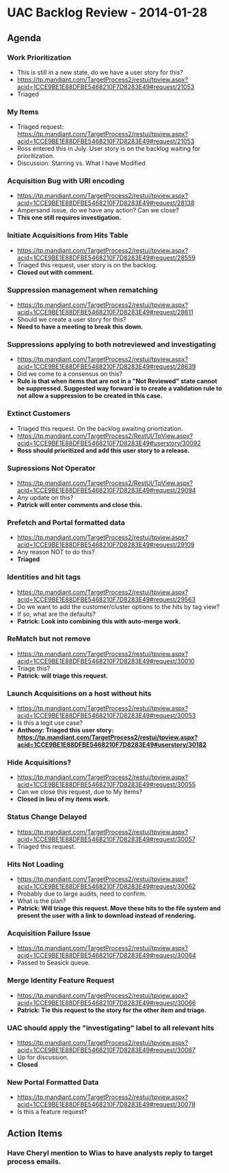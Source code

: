 UAC Backlog Review - 2014-01-28
===============================

## Agenda

### Work Prioritization
- This is still in a new state, do we have a user story for this?
- https://tp.mandiant.com/TargetProcess2/restui/tpview.aspx?acid=1CCE9BE1E88DFBE5468210F7D8283E49#request/21053
- Triaged

### My Items
- Triaged request: https://tp.mandiant.com/TargetProcess2/restui/tpview.aspx?acid=1CCE9BE1E88DFBE5468210F7D8283E49#request/21053
- Ross entered this in July.  User story is on the backlog waiting for prioritization.
- Discussion: Starring vs. What I have Modified

### Acquisition Bug with URI encoding
- https://tp.mandiant.com/TargetProcess2/restui/tpview.aspx?acid=1CCE9BE1E88DFBE5468210F7D8283E49#request/28138
- Ampersand issue, do we have any action?  Can we close?
- **This one still requires investigation.**

### Initiate Acquisitions from Hits Table
- https://tp.mandiant.com/TargetProcess2/restui/tpview.aspx?acid=1CCE9BE1E88DFBE5468210F7D8283E49#request/28559
- Triaged this request, user story is on the backlog.
- **Closed out with comment.**

### Suppression management when rematching
- https://tp.mandiant.com/TargetProcess2/restui/tpview.aspx?acid=1CCE9BE1E88DFBE5468210F7D8283E49#request/28611
- Should we create a user story for this?
- **Need to have a meeting to break this down.**

### Suppressions applying to both notreviewed and investigating
- https://tp.mandiant.com/TargetProcess2/restui/tpview.aspx?acid=1CCE9BE1E88DFBE5468210F7D8283E49#request/28639
- Did we come to a consensus on this?
- **Rule is that when items that are not in a "Not Reviewed" state cannot be suppressed.  Suggested way forward is to create a validation rule to not allow a suppression to be created in this case.**

### Extinct Customers
- Triaged this request.  On the backlog awaiting priortization.
- https://tp.mandiant.com/TargetProcess2/RestUI/TpView.aspx?acid=1CCE9BE1E88DFBE5468210F7D8283E49#userstory/30092
- **Ross should prioritized and add this user story to a release.**

### Supressions Not Operator
- https://tp.mandiant.com/TargetProcess2/RestUI/TpView.aspx?acid=1CCE9BE1E88DFBE5468210F7D8283E49#request/29094
- Any update on this?
- **Patrick will enter comments and close this.**

### Prefetch and Portal formatted data
- https://tp.mandiant.com/TargetProcess2/restui/tpview.aspx?acid=1CCE9BE1E88DFBE5468210F7D8283E49#request/29109
- Any reason NOT to do this?
- **Triaged**

### Identities and hit tags
- https://tp.mandiant.com/TargetProcess2/restui/tpview.aspx?acid=1CCE9BE1E88DFBE5468210F7D8283E49#request/29563
- Do we want to add the customer/cluster options to the hits by tag view?
- If so, what are the defaults?
- **Patrick: Look into combining this with auto-merge work.**

### ReMatch but not remove
- https://tp.mandiant.com/TargetProcess2/restui/tpview.aspx?acid=1CCE9BE1E88DFBE5468210F7D8283E49#request/30010
- Triage this?
- **Patrick: will triage this request.**

### Launch Acquisitions on a host without hits
- https://tp.mandiant.com/TargetProcess2/restui/tpview.aspx?acid=1CCE9BE1E88DFBE5468210F7D8283E49#request/30053
- Is this a legit use case?
- **Anthony: Triaged this user story: https://tp.mandiant.com/TargetProcess2/restui/tpview.aspx?acid=1CCE9BE1E88DFBE5468210F7D8283E49#userstory/30182**

### Hide Acquisitions?
- https://tp.mandiant.com/TargetProcess2/restui/tpview.aspx?acid=1CCE9BE1E88DFBE5468210F7D8283E49#request/30055
- Can we close this request, due to My Items?
- **Closed in lieu of my items work.**

### Status Change Delayed
- https://tp.mandiant.com/TargetProcess2/restui/tpview.aspx?acid=1CCE9BE1E88DFBE5468210F7D8283E49#request/30057
- Triaged this request.

### Hits Not Loading
- https://tp.mandiant.com/TargetProcess2/restui/tpview.aspx?acid=1CCE9BE1E88DFBE5468210F7D8283E49#request/30062
- Probably due to large audits, need to confirm.
- What is the plan?
- **Patrick: Will triage this request.  Move these hits to the file system and present the user with a link to download instead of rendering.**

### Acquisition Failure Issue
- https://tp.mandiant.com/TargetProcess2/restui/tpview.aspx?acid=1CCE9BE1E88DFBE5468210F7D8283E49#request/30064
- Passed to Seasick queue.

### Merge Identity Feature Request
- https://tp.mandiant.com/TargetProcess2/restui/tpview.aspx?acid=1CCE9BE1E88DFBE5468210F7D8283E49#request/30066
- **Patrick: Tie this request to the story for the other item and triage.**

### UAC should apply the "investigating" label to all relevant hits
- https://tp.mandiant.com/TargetProcess2/restui/tpview.aspx?acid=1CCE9BE1E88DFBE5468210F7D8283E49#request/30067
- Up for discussion.
- **Closed**

### New Portal Formatted Data
- https://tp.mandiant.com/TargetProcess2/restui/tpview.aspx?acid=1CCE9BE1E88DFBE5468210F7D8283E49#request/30078
- Is this a feature request?

## Action Items

### Have Cheryl mention to Wias to have analysts reply to target process emails.
